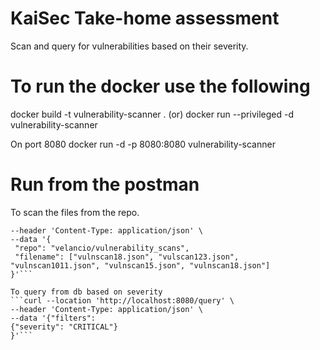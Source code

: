 # KaiSec Take-home assessment
Scan and query for vulnerabilities based on their severity.

# To run the docker use the following
 docker build -t vulnerability-scanner .
 (or)
 docker run --privileged -d vulnerability-scanner

 On port 8080
 docker run -d -p 8080:8080 vulnerability-scanner

 # Run from the postman
 To scan the files from the repo.
 ```curl --location 'http://localhost:8080/scan' \
--header 'Content-Type: application/json' \
--data '{
  "repo": "velancio/vulnerability_scans",
  "filename": ["vulnscan18.json", "vulscan123.json", "vulnscan1011.json", "vulnscan15.json", "vulnscan18.json"]
}'```

To query from db based on severity
```curl --location 'http://localhost:8080/query' \
--header 'Content-Type: application/json' \
--data '{"filters": 
{"severity": "CRITICAL"}
}'```






